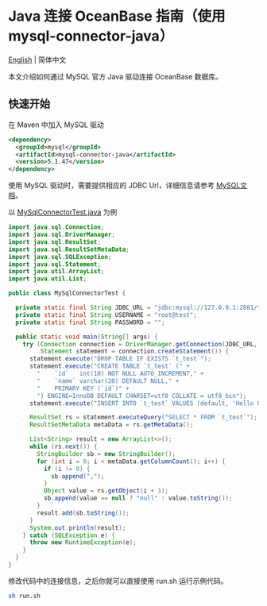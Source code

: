# Java 连接 OceanBase 指南（使用 mysql-connector-java）

[English](README.md) | 简体中文

本文介绍如何通过 MySQL 官方 Java 驱动连接 OceanBase 数据库。

## 快速开始

在 Maven 中加入 MySQL 驱动

```xml
<dependency>
  <groupId>mysql</groupId>
  <artifactId>mysql-connector-java</artifactId>
  <version>5.1.47</version>
</dependency>
```

使用 MySQL 驱动时，需要提供相应的 JDBC Url，详细信息请参考 [MySQL文档](https://dev.mysql.com/doc/connector-j/8.0/en/connector-j-reference-jdbc-url-format.html)。

以 [MySqlConnectorTest.java](src/main/java/com/oceanbase/example/MySqlConnectorTest.java) 为例

```java
import java.sql.Connection;
import java.sql.DriverManager;
import java.sql.ResultSet;
import java.sql.ResultSetMetaData;
import java.sql.SQLException;
import java.sql.Statement;
import java.util.ArrayList;
import java.util.List;

public class MySqlConnectorTest {

  private static final String JDBC_URL = "jdbc:mysql://127.0.0.1:2881/test";
  private static final String USERNAME = "root@test";
  private static final String PASSWORD = "";

  public static void main(String[] args) {
    try (Connection connection = DriverManager.getConnection(JDBC_URL, USERNAME, PASSWORD);
         Statement statement = connection.createStatement()) {
      statement.execute("DROP TABLE IF EXISTS `t_test`");
      statement.execute("CREATE TABLE `t_test` (" +
        "    `id`   int(10) NOT NULL AUTO_INCREMENT," +
        "    `name` varchar(20) DEFAULT NULL," +
        "    PRIMARY KEY (`id`)" +
        ") ENGINE=InnoDB DEFAULT CHARSET=utf8 COLLATE = utf8_bin");
      statement.execute("INSERT INTO `t_test` VALUES (default, 'Hello OceanBase')");

      ResultSet rs = statement.executeQuery("SELECT * FROM `t_test`");
      ResultSetMetaData metaData = rs.getMetaData();

      List<String> result = new ArrayList<>();
      while (rs.next()) {
        StringBuilder sb = new StringBuilder();
        for (int i = 0; i < metaData.getColumnCount(); i++) {
          if (i != 0) {
            sb.append(",");
          }
          Object value = rs.getObject(i + 1);
          sb.append(value == null ? "null" : value.toString());
        }
        result.add(sb.toString());
      }
      System.out.println(result);
    } catch (SQLException e) {
      throw new RuntimeException(e);
    }
  }
}
```

修改代码中的连接信息，之后你就可以直接使用 run.sh 运行示例代码。

```bash
sh run.sh
```
